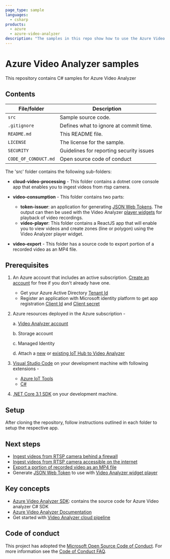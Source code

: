 ```yaml
---
page_type: sample
languages:
  - csharp
products:
  - azure
  - azure-video-analyzer
description: "The samples in this repo show how to use the Azure Video Analyzer service to record video using a RTSP capable camera and export portion of recording as an MP4 file."  
---
```


# Azure Video Analyzer samples

This repository contains C# samples for Azure Video Analyzer

## Contents

| File/folder       | Description                                |
|----------------------|--------------------------------------------|
| `src`                | Sample source code.                        |
| `.gitignore`         | Defines what to ignore at commit time.     |
| `README.md`          | This README file.                          |
| `LICENSE`            | The license for the sample.                |
| `SECURITY`           | Guidelines for reporting security issues   |
| `CODE_OF_CONDUCT.md` | Open source code of conduct                |

The 'src' folder contains the following sub-folders:

* **cloud-video-processing** - This folder contains a dotnet core console app that enables you to ingest videos from rtsp camera.

* **video-consumption** - This folder contains two parts:
 
    * **token-issuer**: an application for generating [JSON Web Tokens](https://datatracker.ietf.org/doc/html/rfc7519). The output can then be used with the Video Analyzer [player widgets](https://docs.microsoft.com/azure/azure-video-analyzer/video-analyzer-docs/player-widget) for playback of video recordings.
    * **video-player**: This folder contains a ReactJS app that will enable you to view videos and create zones (line or polygon) using the Video Analyzer player widget.

* **video-export** - This folder has a source code to export portion of a recorded video as an MP4 file.

## Prerequisites

1. An Azure account that includes an active subscription. [Create an account](https://azure.microsoft.com/free/?WT.mc_id=A261C142F) for free if you don't already have one.
    * Get your Azure Active Directory [Tenant Id](https://docs.microsoft.com/azure/active-directory/fundamentals/active-directory-how-to-find-tenant)
    * Register an application with Microsoft identity platform to get app registration [Client Id](https://docs.microsoft.com/azure/active-directory/develop/quickstart-register-app#register-an-application) and [Client secret](https://docs.microsoft.com/azure/active-directory/develop/quickstart-register-app#add-a-client-secret)

1. Azure resources deployed in the Azure subscription -

    a. [Video Analyzer account](https://docs.microsoft.com/azure/azure-video-analyzer/video-analyzer-docs/create-video-analyzer-account?tabs=portal)

    b. Storage account

    c. Managed Identity

    d. Attach a [new](https://docs.microsoft.com/azure/iot-hub/iot-hub-create-through-portal) or [existing IoT Hub to Video Analyzer](https://docs.microsoft.com/azure/azure-video-analyzer/video-analyzer-docs/create-video-analyzer-account?tabs=portal)

1. [Visual Studio Code](https://code.visualstudio.com/) on your development machine with following extensions -
    * [Azure IoT Tools](https://marketplace.visualstudio.com/items?itemName=vsciot-vscode.azure-iot-tools)
    * [C#](https://marketplace.visualstudio.com/items?itemName=ms-dotnettools.csharp)

1. [.NET Core 3.1 SDK](https://dotnet.microsoft.com/download/dotnet-core/3.1) on your development machine.

## Setup

After cloning the repository, follow instructions outlined in each folder to setup the respective app.

## Next steps

* [Ingest videos from RTSP camera behind a firewall](./src/cloud-video-processing/ingest-from-rtsp-camera-behind-firewall) 
* [Ingest videos from RTSP camera accessible on the internet](./src/cloud-video-processing/ingest-from-rtsp-camera)
* [Export a portion of recorded video as an MP4 file](./src/video-export)
* Generate [JSON Web Token](./src/video-consumption/token-issuer) to use with [Video Analyzer widget player](./src/video-consumption/video-player)

## Key concepts

- [Azure Video Analyzer SDK](https://github.com/Azure/azure-sdk-for-net/tree/main/sdk/videoanalyzer): contains the source code for Azure Video analyzer C# SDK
- [Azure Video Analyzer Documentation](https://docs.microsoft.com/azure/azure-video-analyzer/video-analyzer-docs/overview)
- Get started with [Video Analyzer cloud pipeline](https://aka.ms/cloudpipeline)

## Code of conduct

This project has adopted the [Microsoft Open Source Code of Conduct](https://opensource.microsoft.com/codeofconduct/). For more information see the [Code of Conduct FAQ](https://opensource.microsoft.com/codeofconduct/faq/).
